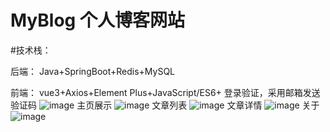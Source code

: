 # MyBlog 个人博客网站
#技术栈：
  
  后端： Java+SpringBoot+Redis+MySQL
  
  前端： vue3+Axios+Element Plus+JavaScript/ES6+ 
登录验证，采用邮箱发送验证码
![image](https://github.com/user-attachments/assets/196a6f9b-ea8b-45f5-af76-c2324b67e402)
主页展示
![image](https://github.com/user-attachments/assets/461dbc1e-6c3a-479b-bcf2-3a0d1e1285a2)
文章列表
![image](https://github.com/user-attachments/assets/a463d8d2-adfe-40dc-881e-ebaadb05dffb)
文章详情
![image](https://github.com/user-attachments/assets/14f8ed35-40a2-424f-8f56-128a56d50811)
关于
![image](https://github.com/user-attachments/assets/8e8402ca-a536-4070-826e-2ad4c67c14f9)
